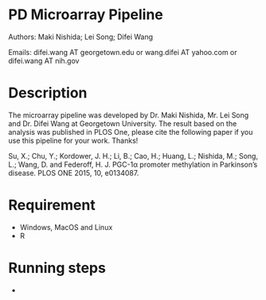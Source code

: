 PD Microarray Pipeline 
======================

Authors: Maki Nishida; Lei Song; Difei Wang

Emails: difei.wang AT georgetown.edu or 
        wang.difei AT yahoo.com or 
        difei.wang AT nih.gov

Description
===========
The microarray pipeline was developed by Dr. Maki Nishida, Mr. Lei Song and Dr. Difei Wang at Georgetown University. The result based on the analysis was published in PLOS One, please cite the following paper if you use this pipeline for your work. Thanks!

Su, X.; Chu, Y.; Kordower, J. H.; Li, B.; Cao, H.; Huang, L.; Nishida, M.; Song, L.; Wang, D. and Federoff, H. J. PGC-1α promoter methylation in Parkinson’s disease. PLOS ONE 2015, 10, e0134087.

Requirement
===========

  - Windows, MacOS and Linux
  - R

Running steps
=============
-

